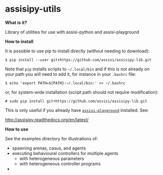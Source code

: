# assisipy-utils

**What is it?** 

Library of utilities for use with assisi-python and assisi-playground


**How to install**

It is possible to use pip to install directly (without needing to download):

    $ pip install --user git+https://github.com/assisi/assisipy-lib.git

Note that `pip` installs scripts to `~/.local/bin` and if this is not already
on your path you will need to add it, for instance in your `.bashrc` file:

    $ echo 'export PATH=${PATH}:~/.local/bin:' >> ~/.bashrc

or, for system-wide installation (script path should not require modification):

    # sudo pip install git+https://github.com/assisi/assisipy-lib.git

This is only useful if you already have [`assisi-playground`](https://github.com/larics/assisi-playground) installed. See:

http://assisipy.readthedocs.org/en/latest/


**How to use**

See the examples directory for illustrations of:

* spawning arenas, casus, and agents
* executing behavioural controllers for multiple agents 
   * with heterogeneous parameters
   * with heterogeneous controller programs
* 


